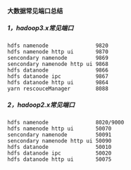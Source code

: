 #### 大数据常见端口总结

##### 1，hadoop3.x常见端口

```
hdfs namenode				9820
hdfs namenode http ui		9870
sencondary namenode			9869
sencondary namenode http ui	9868
hdfs datanode				9866
hdfs datanode ipc			9867
hdfs datanode http ui		9864
yarn rescouceManager		8088
```

##### 2，hadoop2.x常见端口

```
hdfs namenode				8020/9000
hdfs namenode http ui		50070
sencondary namenode			50091
sencondary namenode http ui	50090
hdfs datanode				50010
hdfs datanode ipc			50020
hdfs datanode http ui		50075
```





